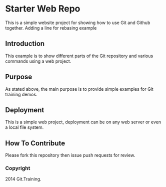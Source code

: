 # Starter Web Repo

This is a simple website project for showing how to use Git and Github together.  Adding a line for rebasing example

## Introduction

This example is to show different parts of the Git repository and various commands using a web project.

## Purpose

As stated above, the main purpose is to provide simple examples for Git training demos.

## Deployment

This is a simple web project, deployment can be on any web server or even a local file system.

## How To Contribute

Please fork this repository then issue push requests for review.

### Copyright

2014 Git.Training.
